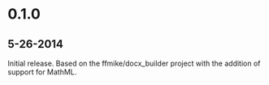 # 0.1.0

## 5-26-2014

Initial release. Based on the ffmike/docx_builder project with the addition of support for MathML.

